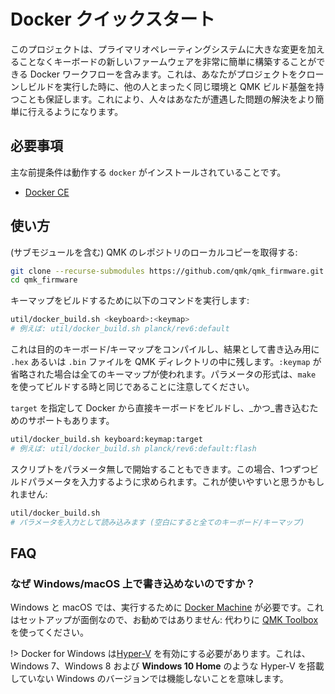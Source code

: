 # Docker クイックスタート

<!---
  original document: 0.9.32:docs/getting_started_docker.md
  git diff 0.9.32 HEAD -- docs/getting_started_docker.md | cat
-->

このプロジェクトは、プライマリオペレーティングシステムに大きな変更を加えることなくキーボードの新しいファームウェアを非常に簡単に構築することができる Docker ワークフローを含みます。これは、あなたがプロジェクトをクローンしビルドを実行した時に、他の人とまったく同じ環境と QMK ビルド基盤を持つことも保証します。これにより、人々はあなたが遭遇した問題の解決をより簡単に行えるようになります。

## 必要事項

主な前提条件は動作する `docker` がインストールされていることです。
* [Docker CE](https://docs.docker.com/install/#supported-platforms)

## 使い方

(サブモジュールを含む) QMK のレポジトリのローカルコピーを取得する:

```bash
git clone --recurse-submodules https://github.com/qmk/qmk_firmware.git
cd qmk_firmware
```

キーマップをビルドするために以下のコマンドを実行します:
```bash
util/docker_build.sh <keyboard>:<keymap>
# 例えば: util/docker_build.sh planck/rev6:default
```

これは目的のキーボード/キーマップをコンパイルし、結果として書き込み用に `.hex` あるいは `.bin` ファイルを QMK ディレクトリの中に残します。`:keymap` が省略された場合は全てのキーマップが使われます。パラメータの形式は、`make` を使ってビルドする時と同じであることに注意してください。

`target` を指定して Docker から直接キーボードをビルドし、_かつ_書き込むためのサポートもあります。

```bash
util/docker_build.sh keyboard:keymap:target
# 例えば: util/docker_build.sh planck/rev6:default:flash
```

スクリプトをパラメータ無しで開始することもできます。この場合、1つずつビルドパラメータを入力するように求められます。これが使いやすいと思うかもしれません:

```bash
util/docker_build.sh
# パラメータを入力として読み込みます (空白にすると全てのキーボード/キーマップ)
```

## FAQ

### なぜ Windows/macOS 上で書き込めないのですか？

Windows と macOS では、実行するために [Docker Machine](http://gw.tnode.com/docker/docker-machine-with-usb-support-on-windows-macos/) が必要です。これはセットアップが面倒なので、お勧めではありません: 代わりに [QMK Toolbox](https://github.com/qmk/qmk_toolbox) を使ってください。

!> Docker for Windows は[Hyper-V](https://docs.microsoft.com/en-us/virtualization/hyper-v-on-windows/quick-start/enable-hyper-v) を有効にする必要があります。これは、Windows 7、Windows 8 および **Windows 10 Home** のような Hyper-V を搭載していない Windows のバージョンでは機能しないことを意味します。
